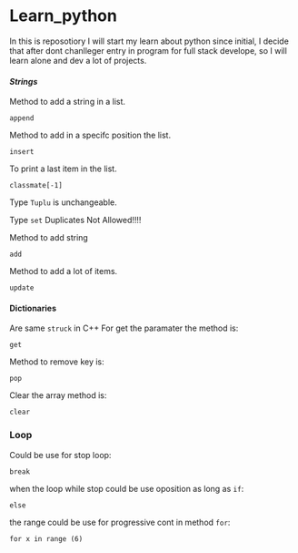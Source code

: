 # Learn_python
In this is reposotiory I will start my learn about python since initial, I decide that after dont chanlleger entry in program for full stack develope, so I will learn alone and dev a lot of projects.

#### *Strings*
Method to add a string in a list.
```
append
```

Method to add in a specifc position the list.
```
insert
```
To print a last item in the list.
```
classmate[-1]
```
Type `Tuplu` is unchangeable.

Type `set` Duplicates Not Allowed!!!!

Method to add string
```
add
```
Method to add a lot of items.
```
update
```
#### Dictionaries
Are same `struck` in C++
For get the paramater the method is:
```
get
```
Method to remove key is:
```
pop
```
Clear the array method is:
```
clear
``` 
### Loop
Could be use for stop loop:
```
break
```
when the loop while stop could be use oposition as long as `if`:
```
else
```
the range could be use for progressive cont in method `for`:
```
for x in range (6)
```